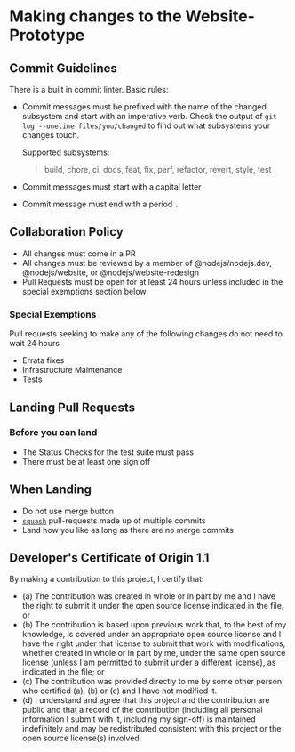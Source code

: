 # Making changes to the Website-Prototype

## Commit Guidelines

There is a built in commit linter. Basic rules:

* Commit messages must be prefixed with the name of the changed subsystem and start with an imperative verb. Check the output of `git log --oneline files/you/changed` to find out what subsystems your changes touch.

  Supported subsystems:

  > build, chore, ci, docs, feat, fix, perf, refactor, revert, style, test

* Commit messages must start with a capital letter
* Commit message must end with a period `.`

## Collaboration Policy

- All changes must come in a PR
- All changes must be reviewed by a member of @nodejs/nodejs.dev,
  @nodejs/website, or @nodejs/website-redesign
- Pull Requests must be open for at least 24 hours unless included in the special exemptions section below

### Special Exemptions
Pull requests seeking to make any of the following changes do not need to wait 24 hours

* Errata fixes
* Infrastructure Maintenance
* Tests

## Landing Pull Requests

### Before you can land

- The Status Checks for the test suite must pass
- There must be at least one sign off

## When Landing

- Do not use merge button
- [`squash`][] pull-requests made up of multiple commits
- Land how you like as long as there are no merge commits

## Developer's Certificate of Origin 1.1

By making a contribution to this project, I certify that:

* (a) The contribution was created in whole or in part by me and I have the right to
  submit it under the open source license indicated in the file; or
* (b) The contribution is based upon previous work that, to the best of my knowledge,
  is covered under an appropriate open source license and I have the right under that
  license to submit that work with modifications, whether created in whole or in part
  by me, under the same open source license (unless I am permitted to submit under a
  different license), as indicated in the file; or
* (c) The contribution was provided directly to me by some other person who certified
  (a), (b) or (c) and I have not modified it.
* (d) I understand and agree that this project and the contribution are public and that
  a record of the contribution (including all personal information I submit with it,
  including my sign-off) is maintained indefinitely and may be redistributed consistent
  with this project or the open source license(s) involved.

[`squash`]: https://help.github.com/en/articles/about-pull-request-merges#squash-and-merge-your-pull-request-commits
